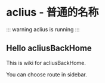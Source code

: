 # aclius - 普通的名称

::: warning
aclius is running
:::

## Hello acliusBackHome

This is wiki for acliusBackHome.

You can choose route in sidebar.